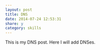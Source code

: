 ```yaml
---
layout: post
title: DNS
date: 2014-07-24 12:53:31
share: y
category: skills
---
```


This is my DNS post. Here I will add DNSes.

